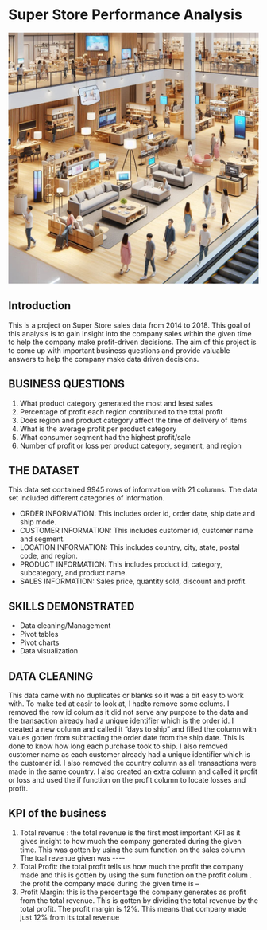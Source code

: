# Super Store Performance Analysis
![](SuperStore.png)

## Introduction
This is a project on Super Store sales data from 2014 to 2018. This goal of this analysis is to gain insight into the company sales within the given time to help the company make profit-driven decisions.
The aim of this project is to come up with important business questions and provide valuable answers to help the company make data driven decisions.
## BUSINESS QUESTIONS
1.	What product category generated the most and least sales 
2.	Percentage of profit each region contributed to the total profit 
3.	Does region and product category affect  the time of delivery of items            
4.	What is the average profit per product category 
5.	What consumer segment had the highest profit/sale
6.	Number of profit or loss per product category, segment, and region
## THE DATASET
This data set contained 9945 rows of information with 21 columns. The data set included different categories of information. 
- ORDER INFORMATION: This includes order id, order date, ship date and ship mode.
- CUSTOMER INFORMATION: This includes customer id, customer name and segment.
- LOCATION INFORMATION: This includes country, city, state, postal code, and region.
- PRODUCT INFORMATION: This includes product id, category, subcategory, and product name.
- SALES INFORMATION: Sales price, quantity sold, discount and profit. 
## SKILLS DEMONSTRATED
- Data cleaning/Management
- Pivot tables
- Pivot charts
- Data visualization 
## DATA CLEANING
This data came with no duplicates or blanks so it was a bit easy to work with. To make ted at easir to look at, I hadto remove some colums. I removed the row id colum as it did not serve any purpose to the data and the transaction already had a unique identifier which is the order id.
I created a new column and called it “days to ship” and filled the column with values gotten from subtracting the order date from the ship date. This is done to know how long each purchase took to ship.
I also removed customer name as each customer already had a unique identifier which is the customer id.
I also removed the country column as all transactions were made in the same country.
I also created an extra column and called it profit or loss and used the if function on the profit column to locate losses and profit.

## KPI of the business
1.	Total revenue : the total revenue is the first most important KPI as it gives insight to how much the company generated during the given time.
This was gotten by using the sum function on the sales column
The toal revenue given was ----
2.	Total Profit: the total profit tells us how much the profit the company made and this is gotten by using the sum function on the profit colum . the profit the company made during the given time is –
3.	Profit Margin: this is the percentage the company generates as profit from the total revenue. This is gotten by dividing the total revenue by the total profit. The profit margin is 12%. This means that company made just 12% from its total revenue


